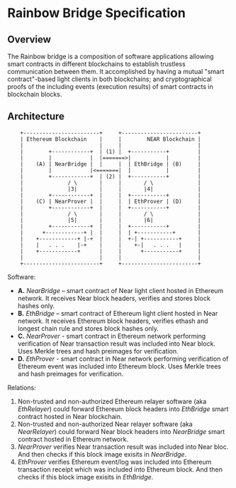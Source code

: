 # Rainbow Bridge Specification

## Overview

The Rainbow bridge is a composition of software applications allowing smart contracts in different blockchains to establish trustless communication between them. It accomplished by having a mutual "smart contract"-based light clients in both blockchains; and cryptographical proofs of the including events (execution results) of smart contracts in blockchain blocks.

## Architecture

```
    +------------------------+     +------------------------+
    | Ethereum Blockchain    |     |        NEAR Blockchain |
    |                        |     |                        |
    |        +------------+  | (1) |  +-----------+         |
    |        |            |  |=======>|           |         |
    |    (A) | NearBridge |  |     |  | EthBridge | (B)     |
    |        |            |<=======|  |           |         |
    |        +------------+  | (2) |  +-----------+         |
    |              / \       |     |       / \              |
    |              |3|       |     |       |4|              |
    |        +------------+  |     |  +-----------+         |
    |    (C) | NearProver |  |     |  | EthProver | (D)     |
    |        +------------+  |     |  +-----------+         |
    |              / \       |     |       / \              |
    |              |5|       |     |       |6|              |
    |        +------------+  |     |  +-----------+         |
    |      +------------+ |  |     |  | +-----------+       |
    |    +------------+ |-+  |     |  +-| +-----------+     |
    |    |   . . .    |-+    |     |    +-|   . . .   |     |
    |    +------------+      |     |      +-----------+     |
    |                        |     |                        |
    +------------------------+     +------------------------+
```

Software:
- **A.** *NearBridge* – smart contract of Near light client hosted in Ethereum network. It receives Near block headers, verifies and stores block hashes only.
- **B.** *EthBridge* – smart contract of Ethereum light client hosted in Near network. It receives Ethereum block headers, verifies ethash and longest chain rule and stores block hashes only.
- **C.** *NearProver* - smart contract in Ethereum network performing verification of Near transaction result was included into Near block. Uses Merkle trees and hash preimages for verification.
- **D.** *EthProver* - smart contract in Near network performing verification of Ethereum event was included into Ethereum block. Uses Merkle trees and hash preimages for verification.

Relations:
1. Non-trusted and non-authorized Ethereum relayer software (aka *EthRelayer*) could forward Ethereum block headers into *EthBridge* smart contract hosted in Near blockchain.
2. Non-trusted and non-authorized Near relayer software (aka *NearRelayer*) could forward Near block headers into *NearBridge* smart contract hosted in Ethereum network.
3. *NearProver* verifies Near transaction result was included into Near bloc. And then checks if this block image exisits in *NearBridge*.
4. *EthProver* verifies Ethereum event/log was included into Ethereum transaction receipt which was included into Ethereum block. And then checks if this block image exisits in *EthBridge*.

